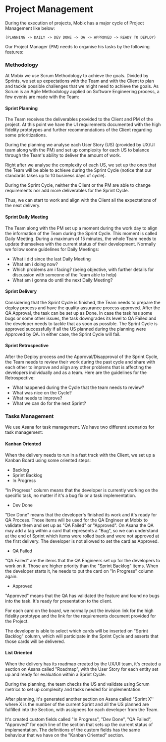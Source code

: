 # Project Management

During the execution of projects, Mobix has a major cycle of Project Management like below:

`(PLANNING -> DAILY -> DEV DONE -> QA -> APPROVED -> READY TO DEPLOY)`

Our Project Manager \(PM\) needs to organise his tasks by the following features:

### Methodology

At Mobix we use Scrum Methodology to achieve the goals. Divided by Sprints, we set up expectations with the Team and with the Client to plan and tackle possible challenges that we might need to achieve the goals. As Scrum is an Agile Methodology applied on Software Engineering process, a few events are made with the Team:

#### Sprint Planning

The Team receives the deliverables provided to the Client and PM of the project. At this point we have the UI requirements documented with the high fidelity prototypes and further recommendations of the Client regarding some prioritizations.

During the planning we analyse each User Story \(US\) \(provided by UX/UI team along with the PM\) and set up complexity for each US to balance through the Team's ability to deliver the amount of work.

Right after we analyse the complexity of each US, we set up the ones that the Team will be able to achieve during the Sprint Cycle \(notice that our standards takes up to 10 business days of cycle\).

During the Sprint Cycle, neither the Client or the PM are able to change requirements nor add more deliverables for the Sprint Cycle.

Thus, we can start to work and align with the Client all the expectations of the next delivery.

#### Sprint Daily Meeting

The Team along with the PM set up a moment during the work day to align the information of the Team during the Sprint Cycle. This moment is called Daily Meeting. During a maximum of 15 minutes, the whole Team needs to update themselves with the current status of their development. Normally we follow some guidelines for Daily Meetings:

* What i did since the last Daily Meeting
* What am i doing now? 
* Which problems am i facing? \(being objective, with further details for discussion with someone of the Team able to help\)
* What am i gonna do until the next Daily Meeting?

#### Sprint Delivery

Considering that the Sprint Cycle is finished, the Team needs to prepare the deploy process and have the quality assurance process approved. After the QA Approval, the task can be set up as Done. In case the task has some bugs or some other issues, the task downgrades its level to QA Failed and the developer needs to tackle that as soon as possible. The Sprint Cycle is approved successfully if all the US planned during the planning were Approved by QA. In either case, the Sprint Cycle will fail.

#### Sprint Retrospective

After the Deploy process and the Approval/Disapproval of the Sprint Cycle, the Team needs to review their work during the past cycle and share with each other to improve and align any other problems that is affecting the developers individually and as a team. Here are the guidelines for the Retrospective:

* What happened during the Cycle that the team needs to review?
* What was nice on the Cycle?
* What needs to improve?
* What we can do for the next Sprint?

### Tasks Management

We use Asana for task management. We have two different scenarios for task management:

#### Kanban Oriented

When the delivery needs to run in a fast track with the Client, we set up a Kanban Board using some oriented steps:

* Backlog
* Sprint Backlog
* In Progress

"In Progress" column means that the developer is currently working on the specific task, no matter if it's a bug fix or a task implementation.

* Dev Done

"Dev Done" means that the developer's finished its work and it's ready for QA Process. Those items will be used for the QA Engineer at Mobix to validate them and set up as "QA Failed" or "Approved". On Asana the QA may add a tag within a card that represents a "Bug", so we can understand at the end of Sprint which items were rolled back and were not approved at the first delivery. The developer is not allowed to set the card as Approved.

* QA Failed

"QA Failed" are the items that the QA Engineers set up for the developers to work on it. Those are higher priority than the "Sprint Backlog" items. When the developer starts it, he needs to put the card on "In Progress" column again.

* Approved

"Approved" means that the QA has validated the feature and found no bugs into the task. It's ready for presentation to the client.

For each card on the board, we normally put the invision link for the high fidelity prototype and the link for the requirements document provided for the Project.

The developer is able to select which cards will be inserted on "Sprint Backlog" column, which will participate in the Sprint Cycle and asserts that those cards will be delivered.

#### List Oriented

When the delivery has its roadmap created by the UX/UI team, it's created a section on Asana called "Roadmap", with the User Story for each entity set up and ready for evaluation within a Sprint Cycle.

During the planning, the team checks the US and validate using Scrum metrics to set up complexity and tasks needed for implementation.

After planning, it's generated another section on Asana called "Sprint X'' where X is the number of the current Sprint and all the US planned are fulfilled into the Section, with assignees for each developer from the Team.

It's created custom fields called "In Progress", "Dev Done", "QA Failed", "Approved" for each line of the section that sets up the current status of implementation. The definitions of the custom fields has the same behaviour that we have on the "Kanban Oriented" section.

